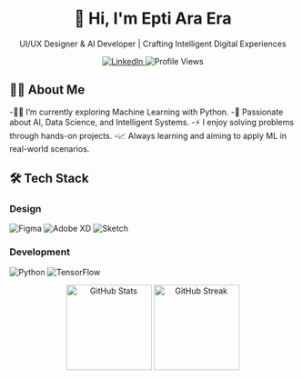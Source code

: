 <h1 align="center">👋 Hi, I'm Epti Ara Era</h1>

<p align="center">UI/UX Designer & AI Developer | Crafting Intelligent Digital Experiences</p>

<div align="center">
  <a href="https://www.linkedin.com/in/eptiara">
    <img src="https://img.shields.io/badge/LinkedIn-0077B5?style=for-the-badge&logo=linkedin&logoColor=white" alt="LinkedIn"/>
  </a>
  <img src="https://komarev.com/ghpvc/?username=eptiera&style=for-the-badge&color=blueviolet" alt="Profile Views"/>
</div>

<h2>👨‍💻 About Me</h2>

-👩‍💻 I’m currently exploring Machine Learning with Python.
-📌 Passionate about AI, Data Science, and Intelligent Systems.
-⚡ I enjoy solving problems through hands-on projects.
-📈 Always learning and aiming to apply ML in real-world scenarios.

<h2>🛠️ Tech Stack</h2>

<h3>Design</h3>
<p>
  <img src="https://img.shields.io/badge/Figma-F24E1E?style=for-the-badge&logo=figma&logoColor=white" alt="Figma"/>
  <img src="https://img.shields.io/badge/Adobe%20XD-FF61F6?style=for-the-badge&logo=Adobe%20XD&logoColor=white" alt="Adobe XD"/>
  <img src="https://img.shields.io/badge/Sketch-F7B500?style=for-the-badge&logo=sketch&logoColor=black" alt="Sketch"/>
</p>

<h3>Development</h3>
<p>
  <img src="https://img.shields.io/badge/Python-3776AB?style=for-the-badge&logo=python&logoColor=white" alt="Python"/>
  <img src="https://img.shields.io/badge/TensorFlow-FF6F00?style=for-the-badge&logo=tensorflow&logoColor=white" alt="TensorFlow"/>
</p>

<div align="center">
  <img src="https://github-readme-stats.vercel.app/api?username=eptiera&hide_border=true&show_icons=true&theme=radical&count_private=true" height="150" alt="GitHub Stats"/>
  <img src="https://github-readme-streak-stats.herokuapp.com/?user=eptiera&hide_border=true&theme=radical" height="150" alt="GitHub Streak"/>
</div>
